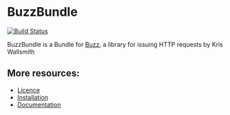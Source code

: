 # BuzzBundle

[![Build Status](https://travis-ci.org/andreyserdjuk/BuzzBundle.svg?branch=master)](https://travis-ci.org/andreyserdjuk/BuzzBundle)

BuzzBundle is a Bundle for [Buzz](https://github.com/kriswallsmith/Buzz),
a library for issuing HTTP requests by Kris Wallsmith

## More resources:

* [Licence](http://github.com/juliendidier/BuzzBundle/blob/master/Resources/meta/LICENCE)
* [Installation](http://github.com/juliendidier/BuzzBundle/blob/master/Resources/doc/installation.md)
* [Documentation](http://github.com/juliendidier/BuzzBundle/blob/master/Resources/doc/index.md)

